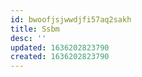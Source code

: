 ```yaml
---
id: bwoofjsjwwdjfi57aq2sakh
title: Ssbm
desc: ''
updated: 1636202823790
created: 1636202823790
---
```



